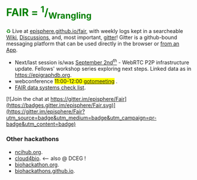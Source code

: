 <h1 style="color:green">FAIR = <sup>1</sup>/<sub>Wrangling</sub></h1>

<span style="color:green">&#9851;</span> Live at [episphere.github.io/fair](https://episphere.github.io/fair), with weekly logs kept in a searcheable [Wiki](https://sites.google.com/view/fair-data/home), [Discussions](https://github.com/episphere/fair/discussions), and, most important, [gitter](https://gitter.im/episphere/Fair)! Gitter is a github-bound messaging platform that can be used directly in the browser or [from an App](https://gitter.im/apps).

 * Next/last session is/was [September 2nd<sup>th</sup>](https://sites.google.com/view/fair-data/2022/2022-09-02-sep) - WebRTC P2P infrastructure update. Fellows' workshop series exploring next steps. Linked data as in https://epigraphdb.org.
 * webconference <span style="background-color:yellow">11:00-12:00 [gotomeeting](https://global.gotomeeting.com/join/751234733)</span> .
 * [FAIR data systems check list](https://episphere.github.io/fair/FAIR%20Cheat%20Sheet.pdf).

[![Join the chat at https://gitter.im/episphere/Fair](https://badges.gitter.im/episphere/Fair.svg)](https://gitter.im/episphere/Fair?utm_source=badge&utm_medium=badge&utm_campaign=pr-badge&utm_content=badge)

### Other hackathons

* [ncihub.org](https://ncihub.org/).
* [cloud4bio](https://cloud4bio.github.io). <-- also @ DCEG !
* [biohackathon.org](http://www.biohackathon.org).
* [biohackathons.github.io](https://biohackathons.github.io). 
